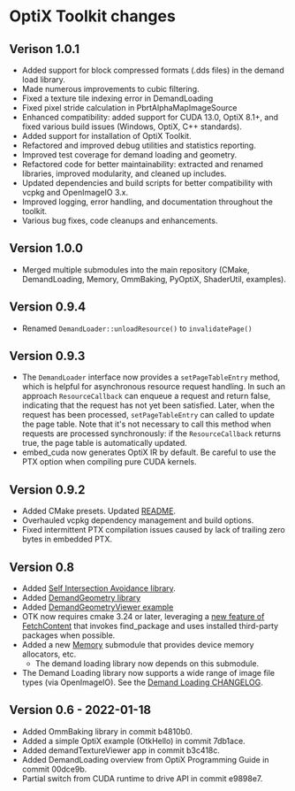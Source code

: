 # OptiX Toolkit changes

## Verison 1.0.1
* Added support for block compressed formats (.dds files) in the demand load library.
* Made numerous improvements to cubic filtering.
* Fixed a texture tile indexing error in DemandLoading
* Fixed pixel stride calculation in PbrtAlphaMapImageSource
* Enhanced compatibility: added support for CUDA 13.0, OptiX 8.1+, and fixed various build issues (Windows, OptiX, C++ standards).
* Added support for installation of OptiX Toolkit.
* Refactored and improved debug utilities and statistics reporting.
* Improved test coverage for demand loading and geometry.
* Refactored code for better maintainability: extracted and renamed libraries, improved modularity, and cleaned up includes.
* Updated dependencies and build scripts for better compatibility with vcpkg and OpenImageIO 3.x.
* Improved logging, error handling, and documentation throughout the toolkit.
* Various bug fixes, code cleanups and enhancements.

## Version 1.0.0
* Merged multiple submodules into the main repository (CMake, DemandLoading, Memory, OmmBaking, PyOptiX, ShaderUtil, examples).

## Version 0.9.4
* Renamed `DemandLoader::unloadResource()` to `invalidatePage()`

## Version 0.9.3
* The `DemandLoader` interface now provides a `setPageTableEntry` method, which is helpful for
  asynchronous resource request handling.  In such an approach `ResourceCallback` can enqueue a
  request and return false, indicating that the request has not yet been satisfied.  Later, when the
  request has been processed, `setPageTableEntry` can called to update the page table.  Note that
  it's not necessary to call this method when requests are processed synchronously: if the
  `ResourceCallback` returns true, the page table is automatically updated.
* embed_cuda now generates OptiX IR by default.  Be careful to use the PTX option when compiling pure CUDA kernels.

## Version 0.9.2
* Added CMake presets.  Updated [README](README.md).
* Overhauled vcpkg dependency management and build options.
* Fixed intermittent PTX compilation issues caused by lack of trailing zero bytes in embedded PTX.

## Version 0.8

* Added [Self Intersection Avoidance library](ShaderUtil/README.md).
* Added [DemandGeometry library](DemandLoading/DemandGeometry/README.md)
* Added [DemandGeometryViewer example](examples/DemandLoading/DemandGeometryViewer)
* OTK now requires cmake 3.24 or later, leveraging a [new feature of FetchContent](https://cmake.org/cmake/help/latest/guide/using-dependencies/index.html#fetchcontent-and-find-package-integration) that invokes find_package and uses installed third-party packages when possible. 
* Added a new [Memory](Memory/README) submodule that provides device memory allocators, etc.
  * The demand loading library now depends on this submodule.
* The Demand Loading library now supports a wide range of image file types (via OpenImageIO).  See 
the [Demand Loading CHANGELOG](DemandLoading/CHANGELOG.md).

## Version 0.6 - 2022-01-18

* Added OmmBaking library in commit b4810b0.
* Added a simple OptiX example (OtkHello) in commit 7db1ace.
* Added demandTextureViewer app in commit b3c418c.
* Added DemandLoading overview from OptiX Programming Guide in commit 00dce9b.
* Partial switch from CUDA runtime to drive API in commit e9898e7.
